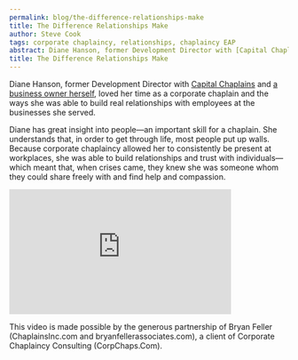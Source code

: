 ```yaml
---
permalink: blog/the-difference-relationships-make
title: The Difference Relationships Make
author: Steve Cook
tags: corporate chaplaincy, relationships, chaplaincy EAP
abstract: Diane Hanson, former Development Director with [Capital Chaplains](http://www.capchaps.org) and [a business owner herself](http://www.thinkinginsync.com), loved her time as a corporate chaplain and the ways she was able to build real relationships with employees at the businesses she served.
title: The Difference Relationships Make
---
```

Diane Hanson, former Development Director with [Capital Chaplains](http://www.capchaps.org) and [a business owner herself](http://www.thinkinginsync.com), loved her time as a corporate chaplain and the ways she was able to build real relationships with employees at the businesses she served.

Diane has great insight into people&#8212;an important skill for a chaplain. She understands that, in order to get through life, most people put up walls. Because corporate chaplaincy allowed her to consistently be present at workplaces, she was able to build relationships and trust with individuals&#8212;which meant that, when crises came, they knew she was someone whom they could share freely with and find help and compassion.

<iframe src="http://player.vimeo.com/video/28416257?title=0&amp;byline=0&amp;portrait=0&amp;color=ffffff" frameborder="0" width="400" height="225"></iframe>

This video is made possible by the generous partnership of Bryan Feller (ChaplainsInc.com and bryanfellerassociates.com), a client of Corporate Chaplaincy Consulting (CorpChaps.Com).
